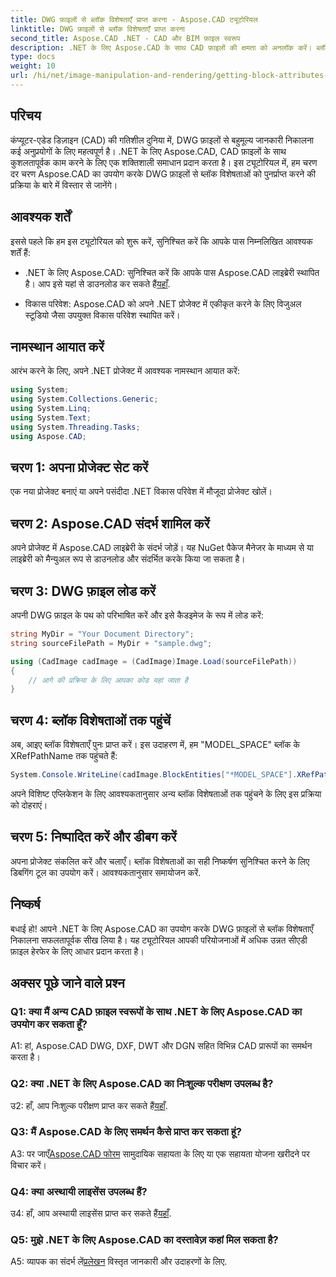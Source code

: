 ```yaml
---
title: DWG फ़ाइलों से ब्लॉक विशेषताएँ प्राप्त करना - Aspose.CAD ट्यूटोरियल
linktitle: DWG फ़ाइलों से ब्लॉक विशेषताएँ प्राप्त करना
second_title: Aspose.CAD .NET - CAD और BIM फ़ाइल स्वरूप
description: .NET के लिए Aspose.CAD के साथ CAD फ़ाइलों की क्षमता को अनलॉक करें। ब्लॉक विशेषताएँ आसानी से निकालें।
type: docs
weight: 10
url: /hi/net/image-manipulation-and-rendering/getting-block-attributes-from-dwg/
---
```

## परिचय

कंप्यूटर-एडेड डिज़ाइन (CAD) की गतिशील दुनिया में, DWG फ़ाइलों से बहुमूल्य जानकारी निकालना कई अनुप्रयोगों के लिए महत्वपूर्ण है। .NET के लिए Aspose.CAD, CAD फ़ाइलों के साथ कुशलतापूर्वक काम करने के लिए एक शक्तिशाली समाधान प्रदान करता है। इस ट्यूटोरियल में, हम चरण दर चरण Aspose.CAD का उपयोग करके DWG फ़ाइलों से ब्लॉक विशेषताओं को पुनर्प्राप्त करने की प्रक्रिया के बारे में विस्तार से जानेंगे।

## आवश्यक शर्तें

इससे पहले कि हम इस ट्यूटोरियल को शुरू करें, सुनिश्चित करें कि आपके पास निम्नलिखित आवश्यक शर्तें हैं:

-  .NET के लिए Aspose.CAD: सुनिश्चित करें कि आपके पास Aspose.CAD लाइब्रेरी स्थापित है। आप इसे यहां से डाउनलोड कर सकते हैं[यहाँ](https://releases.aspose.com/cad/net/).

- विकास परिवेश: Aspose.CAD को अपने .NET प्रोजेक्ट में एकीकृत करने के लिए विजुअल स्टूडियो जैसा उपयुक्त विकास परिवेश स्थापित करें।

## नामस्थान आयात करें

आरंभ करने के लिए, अपने .NET प्रोजेक्ट में आवश्यक नामस्थान आयात करें:

```csharp
using System;
using System.Collections.Generic;
using System.Linq;
using System.Text;
using System.Threading.Tasks;
using Aspose.CAD;
```

## चरण 1: अपना प्रोजेक्ट सेट करें

एक नया प्रोजेक्ट बनाएं या अपने पसंदीदा .NET विकास परिवेश में मौजूदा प्रोजेक्ट खोलें।

## चरण 2: Aspose.CAD संदर्भ शामिल करें

अपने प्रोजेक्ट में Aspose.CAD लाइब्रेरी के संदर्भ जोड़ें। यह NuGet पैकेज मैनेजर के माध्यम से या लाइब्रेरी को मैन्युअल रूप से डाउनलोड और संदर्भित करके किया जा सकता है।

## चरण 3: DWG फ़ाइल लोड करें

अपनी DWG फ़ाइल के पथ को परिभाषित करें और इसे कैडइमेज के रूप में लोड करें:

```csharp
string MyDir = "Your Document Directory";
string sourceFilePath = MyDir + "sample.dwg";

using (CadImage cadImage = (CadImage)Image.Load(sourceFilePath))
{
    // आगे की प्रक्रिया के लिए आपका कोड यहां जाता है
}
```

## चरण 4: ब्लॉक विशेषताओं तक पहुंचें

अब, आइए ब्लॉक विशेषताएँ पुनः प्राप्त करें। इस उदाहरण में, हम "MODEL_SPACE" ब्लॉक के XRefPathName तक पहुंचते हैं:

```csharp
System.Console.WriteLine(cadImage.BlockEntities["*MODEL_SPACE"].XRefPathName);
```

अपने विशिष्ट एप्लिकेशन के लिए आवश्यकतानुसार अन्य ब्लॉक विशेषताओं तक पहुंचने के लिए इस प्रक्रिया को दोहराएं।

## चरण 5: निष्पादित करें और डीबग करें

अपना प्रोजेक्ट संकलित करें और चलाएँ। ब्लॉक विशेषताओं का सही निष्कर्षण सुनिश्चित करने के लिए डिबगिंग टूल का उपयोग करें। आवश्यकतानुसार समायोजन करें.

## निष्कर्ष

बधाई हो! आपने .NET के लिए Aspose.CAD का उपयोग करके DWG फ़ाइलों से ब्लॉक विशेषताएँ निकालना सफलतापूर्वक सीख लिया है। यह ट्यूटोरियल आपकी परियोजनाओं में अधिक उन्नत सीएडी फ़ाइल हेरफेर के लिए आधार प्रदान करता है।

## अक्सर पूछे जाने वाले प्रश्न

### Q1: क्या मैं अन्य CAD फ़ाइल स्वरूपों के साथ .NET के लिए Aspose.CAD का उपयोग कर सकता हूँ?

A1: हां, Aspose.CAD DWG, DXF, DWT और DGN सहित विभिन्न CAD प्रारूपों का समर्थन करता है।

### Q2: क्या .NET के लिए Aspose.CAD का निःशुल्क परीक्षण उपलब्ध है?

 उ2: हाँ, आप निःशुल्क परीक्षण प्राप्त कर सकते हैं[यहाँ](https://releases.aspose.com/).

### Q3: मैं Aspose.CAD के लिए समर्थन कैसे प्राप्त कर सकता हूं?

 A3: पर जाएँ[Aspose.CAD फोरम](https://forum.aspose.com/c/cad/19) सामुदायिक सहायता के लिए या एक सहायता योजना खरीदने पर विचार करें।

### Q4: क्या अस्थायी लाइसेंस उपलब्ध हैं?

 उ4: हाँ, आप अस्थायी लाइसेंस प्राप्त कर सकते हैं[यहाँ](https://purchase.aspose.com/temporary-license/).

### Q5: मुझे .NET के लिए Aspose.CAD का दस्तावेज़ कहां मिल सकता है?

 A5: व्यापक का संदर्भ लें[प्रलेखन](https://reference.aspose.com/cad/net/) विस्तृत जानकारी और उदाहरणों के लिए.